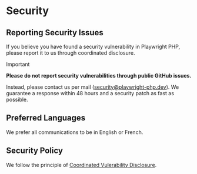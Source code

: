 # Security

## Reporting Security Issues

If you believe you have found a security vulnerability in Playwright PHP, please report it to us through coordinated disclosure.

> [!IMPORTANT]
> **Please do not report security vulnerabilities through public GitHub issues.**
> 
> Instead, please contact us per mail (security@playwright-php.dev). We guarantee a
> response within 48 hours and a security patch as fast as possible.

## Preferred Languages

We prefer all communications to be in English or French.

## Security Policy

We follow the principle of [Coordinated Vulerability Disclosure](https://en.wikipedia.org/wiki/Coordinated_vulnerability_disclosure). 
